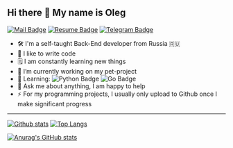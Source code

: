 ## Hi there 👋 My name is Oleg

[![Mail Badge](https://img.shields.io/badge/-job.rem1zoff@gmail.com-c0392b?style=flat&labelColor=c0392b&logo=gmail&logoColor=white)](mailto:job.rem1zoff@gmail.com)
[![Resume Badge](https://img.shields.io/badge/Resume-000?style=flat&logo=internetexplorer&link=https://olegremizoff.github.io/)](http://olegremizoff.pythonanywhere.com/)
[![Telegram Badge](https://img.shields.io/badge/-rem1zoff_oleg-blue?style=social&logo=telegram&link=https://t.me/rem1zoff_oleg)](https://t.me/rem1zoff_oleg) <p align='left'>

- :hammer_and_wrench: I'm a self-taught Back-End developer from Russia :ru:
- :muscle: I like to write code
- :spiral_notepad: I am constantly learning new things
- :telescope: I’m currently working on my pet-project
- :open_book: Learning: ![Python Badge](https://img.shields.io/badge/-Python-yellow?style=flat-circle&amp;logo=Python)&#160;![Go Badge](https://img.shields.io/badge/-Go-blue?style=flat-circle&;logo=Go)
- :speech_balloon: Ask me about anything, I am happy to help
- :zap: For my programming projects, I usually only upload to Github once I make significant progress
____


[![Github stats](https://github-readme-stats.vercel.app/api?username=OlegRemizoff&show_icons=true&include_all_commits=true)](https://github.com/OlegRemizoff/github-readme-stats)
[![Top Langs](https://github-readme-stats.vercel.app/api/top-langs/?username=OlegRemizoff&layout=compact)](https://github.com/OlegRemizoff/github-readme-stats)

[![Anurag's GitHub stats](https://github-readme-stats.vercel.app/api?username=OlegRemizoff)](https://github.com/anuraghazra/github-readme-stats)
